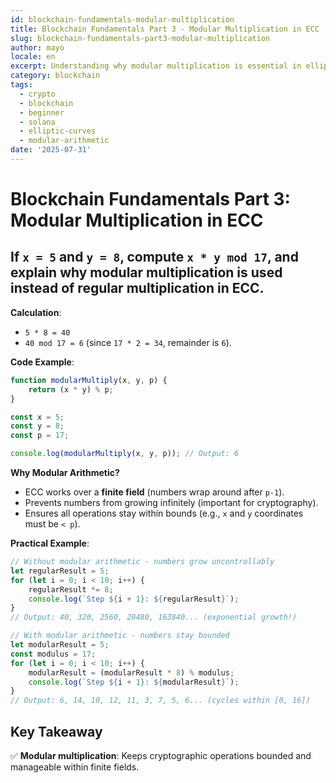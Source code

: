 ```yaml
---
id: blockchain-fundamentals-modular-multiplication
title: Blockchain Fundamentals Part 3 - Modular Multiplication in ECC
slug: blockchain-fundamentals-part3-modular-multiplication
author: mayo
locale: en
excerpt: Understanding why modular multiplication is essential in elliptic curve cryptography
category: blockchain
tags:
  - crypto
  - blockchain
  - beginner
  - solana
  - elliptic-curves
  - modular-arithmetic
date: '2025-07-31'
---
```

# Blockchain Fundamentals Part 3: Modular Multiplication in ECC

## If `x = 5` and `y = 8`, compute `x * y mod 17`, and explain why modular multiplication is used instead of regular multiplication in ECC.

**Calculation**: 
- `5 * 8 = 40` 
- `40 mod 17 = 6` (since `17 * 2 = 34`, remainder is `6`).

**Code Example**:
```javascript
function modularMultiply(x, y, p) {
    return (x * y) % p;
}

const x = 5;
const y = 8;
const p = 17;

console.log(modularMultiply(x, y, p)); // Output: 6
```

**Why Modular Arithmetic?**
* ECC works over a **finite field** (numbers wrap around after `p-1`).
* Prevents numbers from growing infinitely (important for cryptography).
* Ensures all operations stay within bounds (e.g., `x` and `y` coordinates must be `< p`).

**Practical Example**:
```javascript
// Without modular arithmetic - numbers grow uncontrollably
let regularResult = 5;
for (let i = 0; i < 10; i++) {
    regularResult *= 8;
    console.log(`Step ${i + 1}: ${regularResult}`);
}
// Output: 40, 320, 2560, 20480, 163840... (exponential growth!)

// With modular arithmetic - numbers stay bounded
let modularResult = 5;
const modulus = 17;
for (let i = 0; i < 10; i++) {
    modularResult = (modularResult * 8) % modulus;
    console.log(`Step ${i + 1}: ${modularResult}`);
}
// Output: 6, 14, 10, 12, 11, 3, 7, 5, 6... (cycles within [0, 16])
```

## Key Takeaway
✅ **Modular multiplication**: Keeps cryptographic operations bounded and manageable within finite fields.